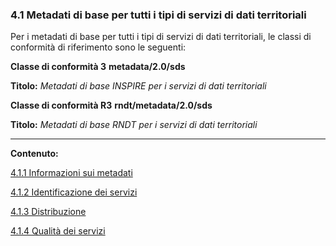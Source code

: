 ### 4.1 Metadati di base per tutti i tipi di servizi di dati territoriali

Per i metadati di base per tutti i tipi di servizi di dati territoriali, le classi di conformità di riferimento sono le seguenti:

**Classe di conformità 3**  **metadata/2.0/sds**

**Titolo:** _Metadati di base INSPIRE per i servizi di dati territoriali_

**Classe di conformità R3**  **rndt/metadata/2.0/sds**

**Titolo:** _Metadati di base RNDT per i servizi di dati territoriali_

---


**Contenuto:**

[4.1.1 Informazioni sui metadati](metadata.md)

[4.1.2 Identificazione dei servizi](identification.md)

[4.1.3 Distribuzione](distribution.md)

[4.1.4 Qualità dei servizi](data-quality.md)
